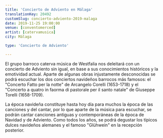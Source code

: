 ```yaml
---
title: 'Concierto de Adviento en Málaga'
translationKey: 20492
customSlug: concierto-adviento-2019-malaga
date: 2019-11-25 19:00:00
venue: [conventomerced]
artist: [catervamusica]
city: Málaga

type: 'Concierto de Adviento'

---
```

El grupo barroco caterva música de Westfalia nos deleitará con un concierto de Adviento sin igual, en base a sus conocimientos históricos y la emotividad actual. Aparte de algunas obras injustamente desconocidas se podrá escuchar los dos conciertos navideños barrocos más famosos: el "Concerto Fatto per la notte" ​de Arcangelo Corelli (1653-1718) y el "Concerto a quatro in faorma di pastorale per il santo natale" de Giuseppe Torelli (1658-1709).

La época navideña constituye hasta hoy día para muchos la época de las canciones y del cantar, por lo que aparte de la música para escuchar, se podrán cantar canciones antiguas y contemporáneas de la época de Navidad y de Adviento. Como todos los años, se podrá degustar los típicos dulces navideños alemanes y el famoso "Glühwein" en la recepción posterior.
